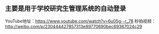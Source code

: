 ## 主要是用于学校研究生管理系统的自动登录
YouTube地址：https://www.youtube.com/watch?v=6u05g--r_78
秒拍视频：http://weibo.com/p/230444427857313e89770690bec69367024c29

